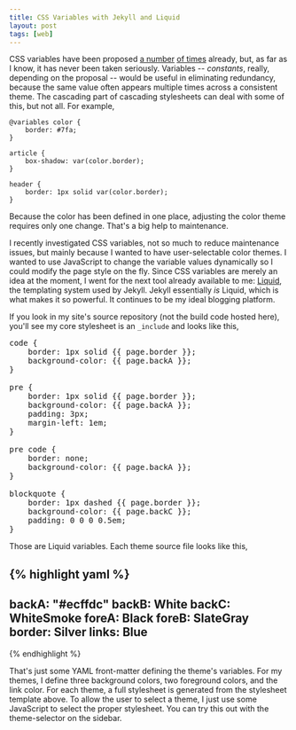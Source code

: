 ```yaml
---
title: CSS Variables with Jekyll and Liquid
layout: post
tags: [web]
---
```


CSS variables have been proposed
[a number](http://oocss.org/spec/css-variables.html)
[of times](http://disruptive-innovations.com/zoo/cssvariables/)
already, but, as far as I know, it has never been taken
seriously. Variables -- *constants*, really, depending on the proposal
-- would be useful in eliminating redundancy, because the same value
often appears multiple times across a consistent theme. The cascading
part of cascading stylesheets can deal with some of this, but not
all. For example,

    @variables color {
        border: #7fa;
    }

    article {
        box-shadow: var(color.border);
    }

    header {
        border: 1px solid var(color.border);
    }

Because the color has been defined in one place, adjusting the color
theme requires only one change. That's a big help to maintenance.

I recently investigated CSS variables, not so much to reduce
maintenance issues, but mainly because I wanted to have
user-selectable color themes. I wanted to use JavaScript to change the
variable values dynamically so I could modify the page style on the
fly. Since CSS variables are merely an idea at the moment, I went for
the next tool already available to me:
[Liquid](http://liquidmarkup.org/), the templating system used by
Jekyll. Jekyll essentially *is* Liquid, which is what makes it so
powerful. It continues to be my ideal blogging platform.

If you look in my site's source repository (not the build code hosted
here), you'll see my core stylesheet is an `_include` and looks like
this,

<pre>
code {
    border: 1px solid &#123;{ page.border }};
    background-color: &#123;{ page.backA }};
}

pre {
    border: 1px solid &#123;{ page.border }};
    background-color: &#123;{ page.backA }};
    padding: 3px;
    margin-left: 1em;
}

pre code {
    border: none;
    background-color: &#123;{ page.backA }};
}

blockquote {
    border: 1px dashed &#123;{ page.border }};
    background-color: &#123;{ page.backC }};
    padding: 0 0 0 0.5em;
}
</pre>

Those are Liquid variables. Each theme source file looks like this,

{% highlight yaml %}
---
backA: "#ecffdc"
backB: White
backC: WhiteSmoke
foreA: Black
foreB: SlateGray
border: Silver
links: Blue
---
{% endhighlight %}

That's just some YAML front-matter defining the theme's variables. For
my themes, I define three background colors, two foreground colors,
and the link color. For each theme, a full stylesheet is generated
from the stylesheet template above. To allow the user to select a
theme, I just use some JavaScript to select the proper stylesheet. You
can try this out with the theme-selector on the sidebar.
